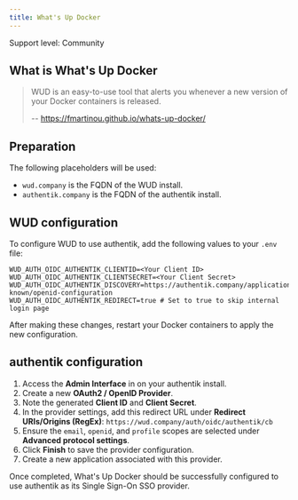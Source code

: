 ```yaml
---
title: What's Up Docker
---
```


<span class="badge badge--secondary">Support level: Community</span>

## What is What's Up Docker

> WUD is an easy-to-use tool that alerts you whenever a new version of your Docker containers is released.
>
> -- https://fmartinou.github.io/whats-up-docker/

## Preparation

The following placeholders will be used:

-   `wud.company` is the FQDN of the WUD install.
-   `authentik.company` is the FQDN of the authentik install.

## WUD configuration

To configure WUD to use authentik, add the following values to your `.env` file:

```
WUD_AUTH_OIDC_AUTHENTIK_CLIENTID=<Your Client ID>
WUD_AUTH_OIDC_AUTHENTIK_CLIENTSECRET=<Your Client Secret>
WUD_AUTH_OIDC_AUTHENTIK_DISCOVERY=https://authentik.company/application/o/wud/.well-known/openid-configuration
WUD_AUTH_OIDC_AUTHENTIK_REDIRECT=true # Set to true to skip internal login page
```

After making these changes, restart your Docker containers to apply the new configuration.

## authentik configuration

1. Access the **Admin Interface** in on your authentik install.
2. Create a new **OAuth2 / OpenID Provider**.
3. Note the generated **Client ID** and **Client Secret**.
4. In the provider settings, add this redirect URL under **Redirect URIs/Origins (RegEx)**: `https://wud.company/auth/oidc/authentik/cb`
5. Ensure the `email`, `openid`, and `profile` scopes are selected under **Advanced protocol settings**.
6. Click **Finish** to save the provider configuration.
7. Create a new application associated with this provider.

Once completed, What's Up Docker should be successfully configured to use authentik as its Single Sign-On SSO provider.
